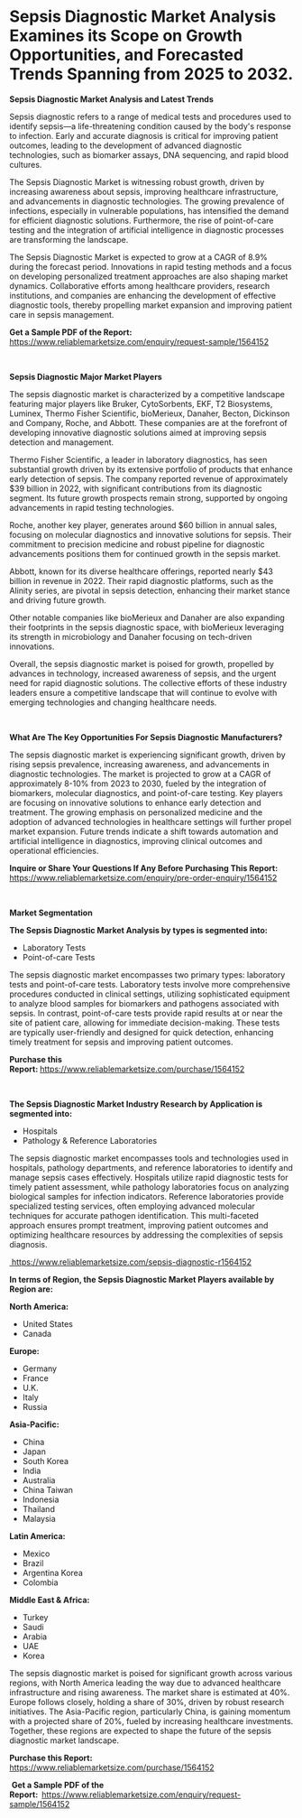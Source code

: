 <p><h1>Sepsis Diagnostic Market Analysis Examines its Scope on Growth Opportunities, and Forecasted Trends Spanning from 2025 to 2032.</h1></p><p><strong>Sepsis Diagnostic Market Analysis and Latest Trends</strong></p>
<p><p>Sepsis diagnostic refers to a range of medical tests and procedures used to identify sepsis—a life-threatening condition caused by the body's response to infection. Early and accurate diagnosis is critical for improving patient outcomes, leading to the development of advanced diagnostic technologies, such as biomarker assays, DNA sequencing, and rapid blood cultures. </p><p>The Sepsis Diagnostic Market is witnessing robust growth, driven by increasing awareness about sepsis, improving healthcare infrastructure, and advancements in diagnostic technologies. The growing prevalence of infections, especially in vulnerable populations, has intensified the demand for efficient diagnostic solutions. Furthermore, the rise of point-of-care testing and the integration of artificial intelligence in diagnostic processes are transforming the landscape.</p><p>The Sepsis Diagnostic Market is expected to grow at a CAGR of 8.9% during the forecast period. Innovations in rapid testing methods and a focus on developing personalized treatment approaches are also shaping market dynamics. Collaborative efforts among healthcare providers, research institutions, and companies are enhancing the development of effective diagnostic tools, thereby propelling market expansion and improving patient care in sepsis management.</p></p>
<p><strong>Get a Sample PDF of the Report:&nbsp;</strong> <a href="https://www.reliablemarketsize.com/enquiry/request-sample/1564152?utm_campaign=1133&utm_medium=2&utm_source=Github&utm_content=ia&utm_term=16042025&utm_id=sepsis-diagnostic">https://www.reliablemarketsize.com/enquiry/request-sample/1564152</a></p>
<p>&nbsp;</p>
<p><strong>Sepsis Diagnostic Major Market Players</strong></p>
<p><p>The sepsis diagnostic market is characterized by a competitive landscape featuring major players like Bruker, CytoSorbents, EKF, T2 Biosystems, Luminex, Thermo Fisher Scientific, bioMerieux, Danaher, Becton, Dickinson and Company, Roche, and Abbott. These companies are at the forefront of developing innovative diagnostic solutions aimed at improving sepsis detection and management.</p><p>Thermo Fisher Scientific, a leader in laboratory diagnostics, has seen substantial growth driven by its extensive portfolio of products that enhance early detection of sepsis. The company reported revenue of approximately $39 billion in 2022, with significant contributions from its diagnostic segment. Its future growth prospects remain strong, supported by ongoing advancements in rapid testing technologies.</p><p>Roche, another key player, generates around $60 billion in annual sales, focusing on molecular diagnostics and innovative solutions for sepsis. Their commitment to precision medicine and robust pipeline for diagnostic advancements positions them for continued growth in the sepsis market.</p><p>Abbott, known for its diverse healthcare offerings, reported nearly $43 billion in revenue in 2022. Their rapid diagnostic platforms, such as the Alinity series, are pivotal in sepsis detection, enhancing their market stance and driving future growth.</p><p>Other notable companies like bioMerieux and Danaher are also expanding their footprints in the sepsis diagnostic space, with bioMerieux leveraging its strength in microbiology and Danaher focusing on tech-driven innovations.</p><p>Overall, the sepsis diagnostic market is poised for growth, propelled by advances in technology, increased awareness of sepsis, and the urgent need for rapid diagnostic solutions. The collective efforts of these industry leaders ensure a competitive landscape that will continue to evolve with emerging technologies and changing healthcare needs.</p></p>
<p>&nbsp;</p>
<p><strong>What Are The Key Opportunities For Sepsis Diagnostic Manufacturers?</strong></p>
<p><p>The sepsis diagnostic market is experiencing significant growth, driven by rising sepsis prevalence, increasing awareness, and advancements in diagnostic technologies. The market is projected to grow at a CAGR of approximately 8-10% from 2023 to 2030, fueled by the integration of biomarkers, molecular diagnostics, and point-of-care testing. Key players are focusing on innovative solutions to enhance early detection and treatment. The growing emphasis on personalized medicine and the adoption of advanced technologies in healthcare settings will further propel market expansion. Future trends indicate a shift towards automation and artificial intelligence in diagnostics, improving clinical outcomes and operational efficiencies.</p></p>
<p><strong>Inquire or Share Your Questions If Any Before Purchasing This Report:</strong> <a href="https://www.reliablemarketsize.com/enquiry/pre-order-enquiry/1564152?utm_campaign=1133&utm_medium=2&utm_source=Github&utm_content=ia&utm_term=16042025&utm_id=sepsis-diagnostic">https://www.reliablemarketsize.com/enquiry/pre-order-enquiry/1564152</a></p>
<p>&nbsp;</p>
<p><strong>Market Segmentation</strong></p>
<p><strong>The Sepsis Diagnostic Market Analysis by types is segmented into:</strong></p>
<p><ul><li>Laboratory Tests</li><li>Point-of-care Tests</li></ul></p>
<p><p>The sepsis diagnostic market encompasses two primary types: laboratory tests and point-of-care tests. Laboratory tests involve more comprehensive procedures conducted in clinical settings, utilizing sophisticated equipment to analyze blood samples for biomarkers and pathogens associated with sepsis. In contrast, point-of-care tests provide rapid results at or near the site of patient care, allowing for immediate decision-making. These tests are typically user-friendly and designed for quick detection, enhancing timely treatment for sepsis and improving patient outcomes.</p></p>
<p><strong>Purchase this Report:&nbsp;</strong><a href="https://www.reliablemarketsize.com/purchase/1564152?utm_campaign=1133&utm_medium=2&utm_source=Github&utm_content=ia&utm_term=16042025&utm_id=sepsis-diagnostic">https://www.reliablemarketsize.com/purchase/1564152</a></p>
<p>&nbsp;</p>
<p><strong>The Sepsis Diagnostic Market Industry Research by Application is segmented into:</strong></p>
<p><ul><li>Hospitals</li><li>Pathology & Reference Laboratories</li></ul></p>
<p><p>The sepsis diagnostic market encompasses tools and technologies used in hospitals, pathology departments, and reference laboratories to identify and manage sepsis cases effectively. Hospitals utilize rapid diagnostic tests for timely patient assessment, while pathology laboratories focus on analyzing biological samples for infection indicators. Reference laboratories provide specialized testing services, often employing advanced molecular techniques for accurate pathogen identification. This multi-faceted approach ensures prompt treatment, improving patient outcomes and optimizing healthcare resources by addressing the complexities of sepsis diagnosis.</p></p>
<p><a href="https://www.reliablemarketsize.com/sepsis-diagnostic-r1564152?utm_campaign=1133&utm_medium=2&utm_source=Github&utm_content=ia&utm_term=16042025&utm_id=sepsis-diagnostic">&nbsp;https://www.reliablemarketsize.com/sepsis-diagnostic-r1564152</a></p>
<p><strong>In terms of Region, the Sepsis Diagnostic Market Players available by Region are:</strong></p>
<p>
    <p> <strong> North America: </strong>
        <ul>
            <li>United States</li>
            <li>Canada</li>
        </ul>
        </p> 
    <p> <strong> Europe: </strong>
        <ul>
            <li>Germany</li>
            <li>France</li>
            <li>U.K.</li>
            <li>Italy</li>
            <li>Russia</li>
        </ul>
        </p> 
    <p> <strong> Asia-Pacific: </strong>
        <ul>
            <li>China</li>
            <li>Japan</li>
            <li>South Korea</li>
            <li>India</li>
            <li>Australia</li>
            <li>China Taiwan</li>
            <li>Indonesia</li>
            <li>Thailand</li>
            <li>Malaysia</li>
        </ul>
        </p> 
    <p> <strong> Latin America: </strong>
        <ul>
            <li>Mexico</li>
            <li>Brazil</li>
            <li>Argentina Korea</li>
            <li>Colombia</li>
        </ul>
        </p> 
    <p> <strong> Middle East & Africa: </strong>
        <ul>
            <li>Turkey</li>
            <li>Saudi</li>
            <li>Arabia</li>
            <li>UAE</li>
            <li>Korea</li>
        </ul>
    </p>
    </p>
<p><p>The sepsis diagnostic market is poised for significant growth across various regions, with North America leading the way due to advanced healthcare infrastructure and rising awareness. The market share is estimated at 40%. Europe follows closely, holding a share of 30%, driven by robust research initiatives. The Asia-Pacific region, particularly China, is gaining momentum with a projected share of 20%, fueled by increasing healthcare investments. Together, these regions are expected to shape the future of the sepsis diagnostic market landscape.</p></p>
<p><strong>Purchase this Report: </strong><a href="https://www.reliablemarketsize.com/purchase/1564152?utm_campaign=1133&utm_medium=2&utm_source=Github&utm_content=ia&utm_term=16042025&utm_id=sepsis-diagnostic">https://www.reliablemarketsize.com/purchase/1564152</a></p>
<p>&nbsp;<strong>Get a Sample PDF of the Report:&nbsp;&nbsp;</strong><a href="https://www.reliablemarketsize.com/enquiry/request-sample/1564152?utm_campaign=1133&utm_medium=2&utm_source=Github&utm_content=ia&utm_term=16042025&utm_id=sepsis-diagnostic">https://www.reliablemarketsize.com/enquiry/request-sample/1564152</a></p>
<p><strong></strong></p>
<p><p></p><p></p><p></p></p>